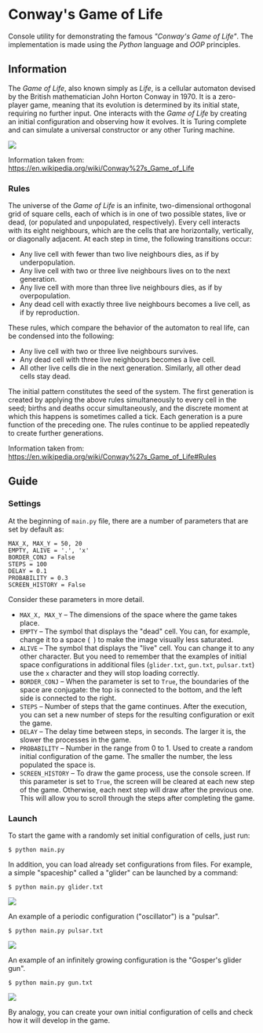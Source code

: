 # Conway's Game of Life

Console utility for demonstrating the famous _"Conway's Game of Life"_. The implementation is made using the _Python_ language and _OOP_ principles.


## Information

The _Game of Life_, also known simply as _Life_, is a cellular automaton devised by the British mathematician John Horton Conway in 1970. It is a zero-player game, meaning that its evolution is determined by its initial state, requiring no further input. One interacts with the _Game of Life_ by creating an initial configuration and observing how it evolves. It is Turing complete and can simulate a universal constructor or any other Turing machine. 

<img src="https://upload.wikimedia.org/wikipedia/commons/e/e6/Conways_game_of_life_breeder_animation.gif">

Information taken from:
https://en.wikipedia.org/wiki/Conway%27s_Game_of_Life

### Rules

The universe of the _Game of Life_ is an infinite, two-dimensional orthogonal grid of square cells, each of which is in one of two possible states, live or dead, (or populated and unpopulated, respectively). Every cell interacts with its eight neighbours, which are the cells that are horizontally, vertically, or diagonally adjacent. At each step in time, the following transitions occur:

- Any live cell with fewer than two live neighbours dies, as if by underpopulation.
- Any live cell with two or three live neighbours lives on to the next generation.
- Any live cell with more than three live neighbours dies, as if by overpopulation.
- Any dead cell with exactly three live neighbours becomes a live cell, as if by reproduction.

These rules, which compare the behavior of the automaton to real life, can be condensed into the following:

- Any live cell with two or three live neighbours survives.
- Any dead cell with three live neighbours becomes a live cell.
- All other live cells die in the next generation. Similarly, all other dead cells stay dead.

The initial pattern constitutes the seed of the system. The first generation is created by applying the above rules simultaneously to every cell in the seed; births and deaths occur simultaneously, and the discrete moment at which this happens is sometimes called a tick. Each generation is a pure function of the preceding one. The rules continue to be applied repeatedly to create further generations.

Information taken from:
https://en.wikipedia.org/wiki/Conway%27s_Game_of_Life#Rules


## Guide

### Settings

At the beginning of `main.py` file, there are a number of parameters that are set by default as:

```
MAX_X, MAX_Y = 50, 20
EMPTY, ALIVE = '.', 'x'
BORDER_CONJ = False
STEPS = 100
DELAY = 0.1
PROBABILITY = 0.3
SCREEN_HISTORY = False
```
Consider these parameters in more detail.

- `MAX_X, MAX_Y` &ndash; The dimensions of the space where the game takes place.
- `EMPTY` &ndash; The symbol that displays the "dead" cell. You can, for example, change it to a space (` `) to make the image visually less saturated.
- `ALIVE` &ndash; The symbol that displays the "live" cell. You can change it to any other character. But you need to remember that the examples of initial space configurations in additional files (`glider.txt`, `gun.txt`, `pulsar.txt`) use the `x` character and they will stop loading correctly.
- `BORDER_CONJ` &ndash; When the parameter is set to `True`, the boundaries of the space are conjugate: the top is connected to the bottom, and the left side is connected to the right.
- `STEPS` &ndash; Number of steps that the game continues. After the execution, you can set a new number of steps for the resulting configuration or exit the game.
- `DELAY` &ndash; The delay time between steps, in seconds. The larger it is, the slower the processes in the game.
- `PROBABILITY` &ndash; Number in the range from 0 to 1. Used to create a random initial configuration of the game. The smaller the number, the less populated the space is.
- `SCREEN_HISTORY` &ndash; To draw the game process, use the console screen. If this parameter is set to `True`, the screen will be cleared at each new step of the game. Otherwise, each next step will draw after the previous one. This will allow you to scroll through the steps after completing the game.

### Launch

To start the game with a randomly set initial configuration of cells, just run:
```
$ python main.py
```

In addition, you can load already set configurations from files. For example, a simple "spaceship" called a "glider" can be launched by a command:
```
$ python main.py glider.txt
```
<img src="https://upload.wikimedia.org/wikipedia/commons/f/f2/Game_of_life_animated_glider.gif">

An example of a periodic configuration ("oscillator") is a "pulsar".
```
$ python main.py pulsar.txt
```
<img src="https://upload.wikimedia.org/wikipedia/commons/0/07/Game_of_life_pulsar.gif">

An example of an infinitely growing configuration is the "Gosper's glider gun".
```
$ python main.py gun.txt
```
<img src="https://upload.wikimedia.org/wikipedia/commons/e/e5/Gospers_glider_gun.gif">

By analogy, you can create your own initial configuration of cells and check how it will develop in the game.
